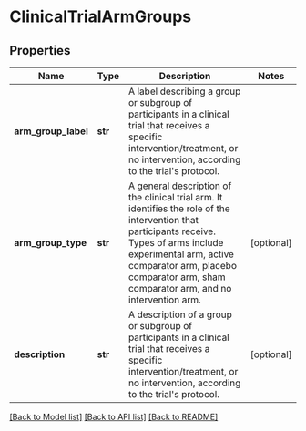 # ClinicalTrialArmGroups

## Properties
Name | Type | Description | Notes
------------ | ------------- | ------------- | -------------
**arm_group_label** | **str** | A label describing a group or subgroup of participants in a clinical trial that receives a specific intervention/treatment, or no intervention, according to the trial&#x27;s protocol. | 
**arm_group_type** | **str** | A general description of the clinical trial arm. It identifies the role of the intervention that participants receive. Types of arms include experimental arm, active comparator arm, placebo comparator arm, sham comparator arm, and no intervention arm. | [optional] 
**description** | **str** | A description of a group or subgroup of participants in a clinical trial that receives a specific intervention/treatment, or no intervention, according to the trial&#x27;s protocol. | [optional] 

[[Back to Model list]](../README.md#documentation-for-models) [[Back to API list]](../README.md#documentation-for-api-endpoints) [[Back to README]](../README.md)

